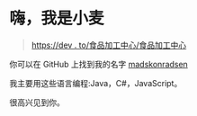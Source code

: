 # 嗨，我是小麦

> [https://dev . to/食品加工中心/食品加工中心](https://dev.to/madskonradsen/hi-im-mads)

你可以在 GitHub 上找到我的名字 [madskonradsen](https://github.com/madskonradsen)

我主要用这些语言编程:Java，C#，JavaScript。

很高兴见到你。